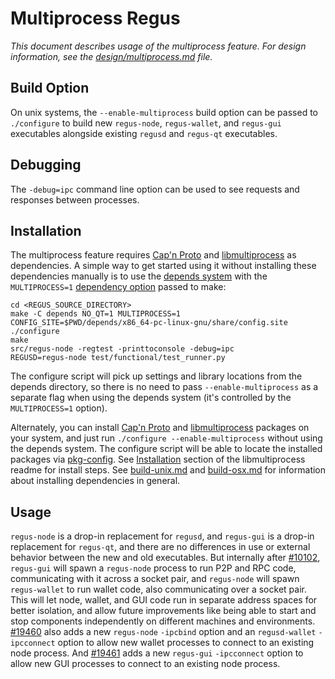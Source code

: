 # Multiprocess Regus

_This document describes usage of the multiprocess feature. For design information, see the [design/multiprocess.md](design/multiprocess.md) file._

## Build Option

On unix systems, the `--enable-multiprocess` build option can be passed to `./configure` to build new `regus-node`, `regus-wallet`, and `regus-gui` executables alongside existing `regusd` and `regus-qt` executables.

## Debugging

The `-debug=ipc` command line option can be used to see requests and responses between processes.

## Installation

The multiprocess feature requires [Cap'n Proto](https://capnproto.org/) and [libmultiprocess](https://github.com/chaincodelabs/libmultiprocess) as dependencies. A simple way to get started using it without installing these dependencies manually is to use the [depends system](../depends) with the `MULTIPROCESS=1` [dependency option](../depends#dependency-options) passed to make:

```
cd <REGUS_SOURCE_DIRECTORY>
make -C depends NO_QT=1 MULTIPROCESS=1
CONFIG_SITE=$PWD/depends/x86_64-pc-linux-gnu/share/config.site ./configure
make
src/regus-node -regtest -printtoconsole -debug=ipc
REGUSD=regus-node test/functional/test_runner.py
```

The configure script will pick up settings and library locations from the depends directory, so there is no need to pass `--enable-multiprocess` as a separate flag when using the depends system (it's controlled by the `MULTIPROCESS=1` option).

Alternately, you can install [Cap'n Proto](https://capnproto.org/) and [libmultiprocess](https://github.com/chaincodelabs/libmultiprocess) packages on your system, and just run `./configure --enable-multiprocess` without using the depends system. The configure script will be able to locate the installed packages via [pkg-config](https://www.freedesktop.org/wiki/Software/pkg-config/). See [Installation](https://github.com/chaincodelabs/libmultiprocess/blob/master/doc/install.md) section of the libmultiprocess readme for install steps. See [build-unix.md](build-unix.md) and [build-osx.md](build-osx.md) for information about installing dependencies in general.

## Usage

`regus-node` is a drop-in replacement for `regusd`, and `regus-gui` is a drop-in replacement for `regus-qt`, and there are no differences in use or external behavior between the new and old executables. But internally after [#10102](https://github.com/RegusCrypto/Regus/pull/10102), `regus-gui` will spawn a `regus-node` process to run P2P and RPC code, communicating with it across a socket pair, and `regus-node` will spawn `regus-wallet` to run wallet code, also communicating over a socket pair. This will let node, wallet, and GUI code run in separate address spaces for better isolation, and allow future improvements like being able to start and stop components independently on different machines and environments.
[#19460](https://github.com/RegusCrypto/Regus/pull/19460) also adds a new `regus-node` `-ipcbind` option and an `regusd-wallet` `-ipcconnect` option to allow new wallet processes to connect to an existing node process.
And [#19461](https://github.com/RegusCrypto/Regus/pull/19461) adds a new `regus-gui` `-ipcconnect` option to allow new GUI processes to connect to an existing node process.
